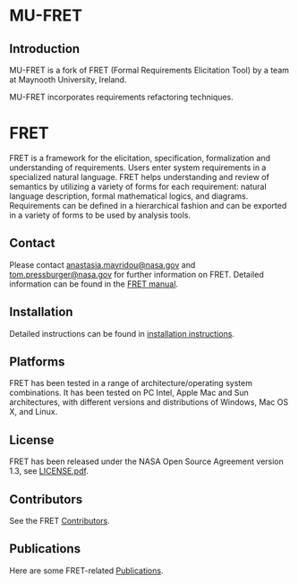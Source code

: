 MU-FRET
=============================================

Introduction
------------

MU-FRET is a fork of FRET (Formal Requirements Elicitation Tool) by a team at Maynooth University, Ireland.

MU-FRET incorporates requirements refactoring techniques.

# FRET 

FRET is a framework for the elicitation, specification, formalization and understanding of requirements. Users enter system requirements in a specialized natural language. FRET helps understanding and review of semantics by utilizing a variety of forms for each requirement: natural language description, formal mathematical logics, and diagrams. Requirements can be defined in a hierarchical fashion and can be exported in a variety of forms to be used by analysis tools.

Contact
-------

Please contact <anastasia.mavridou@nasa.gov> and <tom.pressburger@nasa.gov> for further information on FRET. Detailed information can be found in the [FRET manual](fret-electron/docs/_media/userManual.md).

Installation
------------

Detailed instructions can be found in [installation instructions](fret-electron/docs/_media/installingFRET/installationInstructions.md).

Platforms
---------

FRET has been tested in a range of architecture/operating system
combinations. It has been tested on PC Intel, Apple Mac and Sun
architectures, with different versions and distributions of Windows, Mac OS
X, and Linux.

License
-------

FRET has been released under the NASA Open Source Agreement version 1.3, see [LICENSE.pdf](LICENSE.pdf).

Contributors
------------

See the FRET [Contributors](CONTRIBUTORS.md).

Publications
------------

Here are some FRET-related [Publications](PUBLICATIONS.md).
